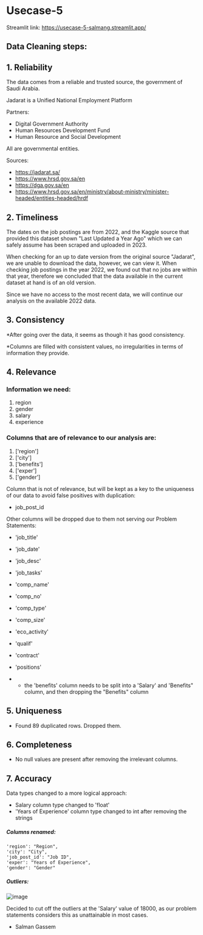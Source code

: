 # Usecase-5

Streamlit link: https://usecase-5-salmang.streamlit.app/

## Data Cleaning steps:

## 1.  Reliability

The data comes from a reliable and trusted source, the government of Saudi Arabia.

Jadarat is a Unified National Employment Platform 

Partners:
- Digital Government Authority
- Human Resources Development Fund
- Human Resource and Social Development

All are governmental entities.

Sources:

- https://jadarat.sa/
- https://www.hrsd.gov.sa/en
- https://dga.gov.sa/en
- https://www.hrsd.gov.sa/en/ministry/about-ministry/minister-headed/entities-headed/hrdf

## 2.  Timeliness

The dates on the job postings are from 2022, and the Kaggle source that provided this dataset shown "Last Updated a Year Ago" which we can safely assume has been scraped and uploaded in 2023.

When checking for an up to date version from the original source "Jadarat", we are unable to download the data, however, we can view it. When checking job postings in the year 2022, we found out that no jobs are within that year, therefore we concluded that the data available in the current dataset at hand is of an old version.

Since we have no access to the most recent data, we will continue our analysis on the available 2022 data.

## 3.  Consistency
 
*After going over the data, it seems as though it has good consistency.

*Columns are filled with consistent values, no irregularities in terms of information they provide.

## 4.  Relevance

### Information we need:
1. region
2. gender
3. salary
4. experience
### Columns that are of relevance to our analysis are:

1. ['region']
2. ['city']
3. ['benefits']
4. ['exper']
5. ['gender']

Column that is not of relevance, but will be kept as a key to the uniqueness of our data to avoid false positives with duplication:

- job_post_id	

Other columns will be dropped due to them not serving our Problem Statements:
- 'job_title' 
- 'job_date'
- 'job_desc'
- 'job_tasks'
- 'comp_name'
- 'comp_no'
- 'comp_type'
- 'comp_size'
- 'eco_activity'
- 'qualif'
- 'contract'
- 'positions'
  
- * the 'benefits' column needs to be split into a 'Salary' and 'Benefits" column, and then dropping the "Benefits" column

## 5.  Uniqueness
    
-   Found 89 duplicated rows. Dropped them.
    
## 6.  Completeness

-   No null values are present after removing the irrelevant columns.

## 7.  Accuracy
Data types changed to a more logical approach:

- Salary column type changed to 'float'
- 'Years of Experience' column type changed to int after removing the strings

##### Columns renamed:

    'region': "Region",
    'city': "City", 
    'job_post_id': "Job ID", 
    'exper': "Years of Experience", 
    'gender': "Gender"

##### Outliers:

![image](https://github.com/user-attachments/assets/c32af89e-0152-4a37-ac6b-4c63e43f6aae)

Decided to cut off the outliers at the 'Salary' value of 18000, as our problem statements considers this as unattainable in most cases.

- Salman Gassem
